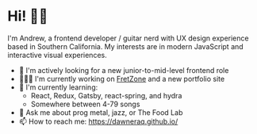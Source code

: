# Hi! 👋🏽
<!--
**dawneraq/dawneraq** is a ✨ _special_ ✨ repository because its `README.md` (this file) appears on your GitHub profile.

Here are some ideas to get you started:

- 🔭 I'm currently working on ...
- 🌱 I'm currently learning ...
- 👯 I'm looking to collaborate on ...
- 🤔 I'm looking for help with ...
- 💬 Ask me about ...
- 📫 How to reach me: ...
- 😄 Pronouns: ...
- ⚡ Fun fact: ...
-->

I'm Andrew, a frontend developer / guitar nerd with UX design experience based in Southern California. My interests are in modern JavaScript and interactive visual experiences.

- 👀 I'm actively looking for a new junior-to-mid-level frontend role
- 👨🏽‍💻 I'm currently working on [FretZone](https://github.com/dawneraq/fret-zone) and a new portfolio site
- 🌱 I'm currently learning:
  - React, Redux, Gatsby, react-spring, and hydra
  - Somewhere between 4-79 songs
- 💬 Ask me about prog metal, jazz, or The Food Lab
- 📫 How to reach me: https://dawneraq.github.io/
